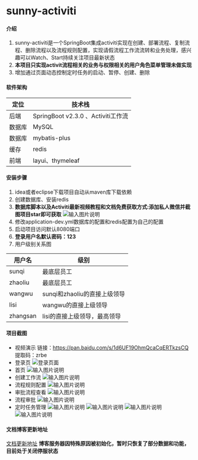 # sunny-activiti

#### 介绍
1.  sunny-activiti是一个SpringBoot集成activiti实现在创建、部署流程、复制流程、删除流程以及流程规则配置，实现请假流程工作流流转和业务处理，感兴趣可以Watch、Start持续关注项目最新状态
2.  **本项目只实现activit流程相关的业务与权限相关的用户角色菜单管理未做实现**
3. 增加通过页面动态控制定时任务的启动、暂停、创建、删除

#### 软件架构
| 定位  | 技术栈               |
|-----|-------------------|
| 后端  | SpringBoot v2.3.0 、Activiti工作流|
| 数据库 | MySQL             |
| 数据库 | mybatis-plus      |
| 缓存 | redis      |
| 前端| layui、thymeleaf|



#### 安装步骤

1.  idea或者eclipse下载项目自动从maven库下载依赖
2.  创建数据库、安装redis
3.   **数据库脚本以及Activiti最新视频教程和文档免费获取方式:添加私人微信并截图项目star即可获取** 
![输入图片说明](https://images.gitee.com/uploads/images/2020/1022/144731_e26cd34a_806588.jpeg "微信图片_20201022143603.jpg")
3.  修改application-dev.yml数据库的配置和redis配置为自己的配置
4. 启动项目访问默认8080端口
5.  **登录用户名默认密码：123** 
6. 用户级别关系图

| 用户名  | 级别               |
|-----|-------------------|
| sunqi  | 最底层员工|
| zhaoliu | 最底层员工             |
| wangwu | sunqi和zhaoliu的直接上级领导      |
| lisi | wangwu的直接上级领导      |
| zhangsan| lisi的直接上级领导，最高领导|

#### 项目截图
- 视频演示
链接：https://pan.baidu.com/s/1d6UF19OhmQcaCqERTkzsCQ
提取码：zrbe
- 登录页
![登录页面](https://images.gitee.com/uploads/images/2020/0605/171237_7c3597aa_806588.png "屏幕截图.png")
- 首页
![输入图片说明](https://images.gitee.com/uploads/images/2020/0605/171322_ae275f60_806588.png "屏幕截图.png")
- 创建工作流
![输入图片说明](https://images.gitee.com/uploads/images/2020/0605/171353_f8230e44_806588.png "屏幕截图.png")
- 流程规则配置
![输入图片说明](https://images.gitee.com/uploads/images/2020/0605/171431_d86afc47_806588.png "屏幕截图.png")
- 审批流程查看
![输入图片说明](https://images.gitee.com/uploads/images/2020/0605/171550_26046adb_806588.png "屏幕截图.png")
- 流程审批
![输入图片说明](https://images.gitee.com/uploads/images/2020/0605/171624_accb6c12_806588.png "屏幕截图.png")
- 定时任务管理
![输入图片说明](https://images.gitee.com/uploads/images/2020/0610/111155_11aed12e_806588.png "屏幕截图.png")
![输入图片说明](https://images.gitee.com/uploads/images/2020/0610/111216_2c83c874_806588.png "屏幕截图.png")
![输入图片说明](https://images.gitee.com/uploads/images/2020/0610/111233_31135d40_806588.png "屏幕截图.png")
![输入图片说明](https://images.gitee.com/uploads/images/2020/0610/111248_4fbbebe6_806588.png "屏幕截图.png")
#### 文档博客更新地址
[文档更新地址](https://www.sunnyblog.top/index.html)
 **博客服务器因特殊原因被初始化，暂时只恢复了部分数据和功能，目前处于关闭停服状态** 

